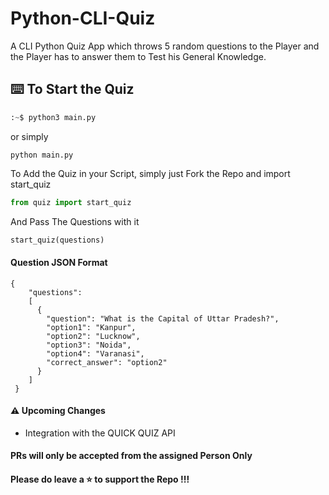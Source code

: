 # Python-CLI-Quiz

A CLI Python Quiz App which throws 5 random questions to the Player and the Player has to answer them to Test his General Knowledge.

## :keyboard: To Start the Quiz
```python
:~$ python3 main.py
```
or simply
```
python main.py

```
To Add the Quiz in your Script, simply just Fork the Repo and import start_quiz

```python
from quiz import start_quiz
```
And Pass The Questions with it

```python
start_quiz(questions)
```
#### Question JSON Format

```
{
    "questions":
    [
      {
        "question": "What is the Capital of Uttar Pradesh?",
        "option1": "Kanpur",
        "option2": "Lucknow",
        "option3": "Noida",
        "option4": "Varanasi",
        "correct_answer": "option2"
      }
    ]
 }
```
#### :warning: Upcoming Changes

* Integration with the QUICK QUIZ API 


#### PRs will only be accepted from the assigned Person Only

#### Please do leave a :star: to support the Repo !!! 
